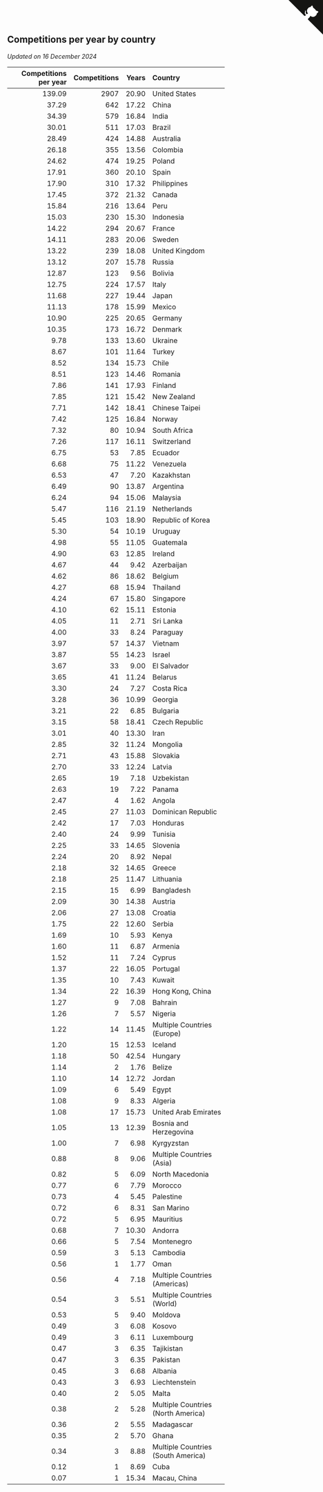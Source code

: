 ## Competitions per year by country

*Updated on 16 December 2024*

| Competitions per year | Competitions | Years | Country |
| ---: | ---: | ---: | :--- |
| 139.09 | 2907 | 20.90 | United States |
| 37.29 | 642 | 17.22 | China |
| 34.39 | 579 | 16.84 | India |
| 30.01 | 511 | 17.03 | Brazil |
| 28.49 | 424 | 14.88 | Australia |
| 26.18 | 355 | 13.56 | Colombia |
| 24.62 | 474 | 19.25 | Poland |
| 17.91 | 360 | 20.10 | Spain |
| 17.90 | 310 | 17.32 | Philippines |
| 17.45 | 372 | 21.32 | Canada |
| 15.84 | 216 | 13.64 | Peru |
| 15.03 | 230 | 15.30 | Indonesia |
| 14.22 | 294 | 20.67 | France |
| 14.11 | 283 | 20.06 | Sweden |
| 13.22 | 239 | 18.08 | United Kingdom |
| 13.12 | 207 | 15.78 | Russia |
| 12.87 | 123 | 9.56 | Bolivia |
| 12.75 | 224 | 17.57 | Italy |
| 11.68 | 227 | 19.44 | Japan |
| 11.13 | 178 | 15.99 | Mexico |
| 10.90 | 225 | 20.65 | Germany |
| 10.35 | 173 | 16.72 | Denmark |
| 9.78 | 133 | 13.60 | Ukraine |
| 8.67 | 101 | 11.64 | Turkey |
| 8.52 | 134 | 15.73 | Chile |
| 8.51 | 123 | 14.46 | Romania |
| 7.86 | 141 | 17.93 | Finland |
| 7.85 | 121 | 15.42 | New Zealand |
| 7.71 | 142 | 18.41 | Chinese Taipei |
| 7.42 | 125 | 16.84 | Norway |
| 7.32 | 80 | 10.94 | South Africa |
| 7.26 | 117 | 16.11 | Switzerland |
| 6.75 | 53 | 7.85 | Ecuador |
| 6.68 | 75 | 11.22 | Venezuela |
| 6.53 | 47 | 7.20 | Kazakhstan |
| 6.49 | 90 | 13.87 | Argentina |
| 6.24 | 94 | 15.06 | Malaysia |
| 5.47 | 116 | 21.19 | Netherlands |
| 5.45 | 103 | 18.90 | Republic of Korea |
| 5.30 | 54 | 10.19 | Uruguay |
| 4.98 | 55 | 11.05 | Guatemala |
| 4.90 | 63 | 12.85 | Ireland |
| 4.67 | 44 | 9.42 | Azerbaijan |
| 4.62 | 86 | 18.62 | Belgium |
| 4.27 | 68 | 15.94 | Thailand |
| 4.24 | 67 | 15.80 | Singapore |
| 4.10 | 62 | 15.11 | Estonia |
| 4.05 | 11 | 2.71 | Sri Lanka |
| 4.00 | 33 | 8.24 | Paraguay |
| 3.97 | 57 | 14.37 | Vietnam |
| 3.87 | 55 | 14.23 | Israel |
| 3.67 | 33 | 9.00 | El Salvador |
| 3.65 | 41 | 11.24 | Belarus |
| 3.30 | 24 | 7.27 | Costa Rica |
| 3.28 | 36 | 10.99 | Georgia |
| 3.21 | 22 | 6.85 | Bulgaria |
| 3.15 | 58 | 18.41 | Czech Republic |
| 3.01 | 40 | 13.30 | Iran |
| 2.85 | 32 | 11.24 | Mongolia |
| 2.71 | 43 | 15.88 | Slovakia |
| 2.70 | 33 | 12.24 | Latvia |
| 2.65 | 19 | 7.18 | Uzbekistan |
| 2.63 | 19 | 7.22 | Panama |
| 2.47 | 4 | 1.62 | Angola |
| 2.45 | 27 | 11.03 | Dominican Republic |
| 2.42 | 17 | 7.03 | Honduras |
| 2.40 | 24 | 9.99 | Tunisia |
| 2.25 | 33 | 14.65 | Slovenia |
| 2.24 | 20 | 8.92 | Nepal |
| 2.18 | 32 | 14.65 | Greece |
| 2.18 | 25 | 11.47 | Lithuania |
| 2.15 | 15 | 6.99 | Bangladesh |
| 2.09 | 30 | 14.38 | Austria |
| 2.06 | 27 | 13.08 | Croatia |
| 1.75 | 22 | 12.60 | Serbia |
| 1.69 | 10 | 5.93 | Kenya |
| 1.60 | 11 | 6.87 | Armenia |
| 1.52 | 11 | 7.24 | Cyprus |
| 1.37 | 22 | 16.05 | Portugal |
| 1.35 | 10 | 7.43 | Kuwait |
| 1.34 | 22 | 16.39 | Hong Kong, China |
| 1.27 | 9 | 7.08 | Bahrain |
| 1.26 | 7 | 5.57 | Nigeria |
| 1.22 | 14 | 11.45 | Multiple Countries (Europe) |
| 1.20 | 15 | 12.53 | Iceland |
| 1.18 | 50 | 42.54 | Hungary |
| 1.14 | 2 | 1.76 | Belize |
| 1.10 | 14 | 12.72 | Jordan |
| 1.09 | 6 | 5.49 | Egypt |
| 1.08 | 9 | 8.33 | Algeria |
| 1.08 | 17 | 15.73 | United Arab Emirates |
| 1.05 | 13 | 12.39 | Bosnia and Herzegovina |
| 1.00 | 7 | 6.98 | Kyrgyzstan |
| 0.88 | 8 | 9.06 | Multiple Countries (Asia) |
| 0.82 | 5 | 6.09 | North Macedonia |
| 0.77 | 6 | 7.79 | Morocco |
| 0.73 | 4 | 5.45 | Palestine |
| 0.72 | 6 | 8.31 | San Marino |
| 0.72 | 5 | 6.95 | Mauritius |
| 0.68 | 7 | 10.30 | Andorra |
| 0.66 | 5 | 7.54 | Montenegro |
| 0.59 | 3 | 5.13 | Cambodia |
| 0.56 | 1 | 1.77 | Oman |
| 0.56 | 4 | 7.18 | Multiple Countries (Americas) |
| 0.54 | 3 | 5.51 | Multiple Countries (World) |
| 0.53 | 5 | 9.40 | Moldova |
| 0.49 | 3 | 6.08 | Kosovo |
| 0.49 | 3 | 6.11 | Luxembourg |
| 0.47 | 3 | 6.35 | Tajikistan |
| 0.47 | 3 | 6.35 | Pakistan |
| 0.45 | 3 | 6.68 | Albania |
| 0.43 | 3 | 6.93 | Liechtenstein |
| 0.40 | 2 | 5.05 | Malta |
| 0.38 | 2 | 5.28 | Multiple Countries (North America) |
| 0.36 | 2 | 5.55 | Madagascar |
| 0.35 | 2 | 5.70 | Ghana |
| 0.34 | 3 | 8.88 | Multiple Countries (South America) |
| 0.12 | 1 | 8.69 | Cuba |
| 0.07 | 1 | 15.34 | Macau, China |


<a href="https://github.com/jonatanklosko/wca_statistics" class="github-corner" aria-label="View source on Github"><svg width="80" height="80" viewBox="0 0 250 250" style="fill:#151513; color:#fff; position: absolute; top: 0; border: 0; right: 0;" aria-hidden="true"><path d="M0,0 L115,115 L130,115 L142,142 L250,250 L250,0 Z"></path><path d="M128.3,109.0 C113.8,99.7 119.0,89.6 119.0,89.6 C122.0,82.7 120.5,78.6 120.5,78.6 C119.2,72.0 123.4,76.3 123.4,76.3 C127.3,80.9 125.5,87.3 125.5,87.3 C122.9,97.6 130.6,101.9 134.4,103.2" fill="currentColor" style="transform-origin: 130px 106px;" class="octo-arm"></path><path d="M115.0,115.0 C114.9,115.1 118.7,116.5 119.8,115.4 L133.7,101.6 C136.9,99.2 139.9,98.4 142.2,98.6 C133.8,88.0 127.5,74.4 143.8,58.0 C148.5,53.4 154.0,51.2 159.7,51.0 C160.3,49.4 163.2,43.6 171.4,40.1 C171.4,40.1 176.1,42.5 178.8,56.2 C183.1,58.6 187.2,61.8 190.9,65.4 C194.5,69.0 197.7,73.2 200.1,77.6 C213.8,80.2 216.3,84.9 216.3,84.9 C212.7,93.1 206.9,96.0 205.4,96.6 C205.1,102.4 203.0,107.8 198.3,112.5 C181.9,128.9 168.3,122.5 157.7,114.1 C157.9,116.9 156.7,120.9 152.7,124.9 L141.0,136.5 C139.8,137.7 141.6,141.9 141.8,141.8 Z" fill="currentColor" class="octo-body"></path></svg></a><style>.github-corner:hover .octo-arm{animation:octocat-wave 560ms ease-in-out}@keyframes octocat-wave{0%,100%{transform:rotate(0)}20%,60%{transform:rotate(-25deg)}40%,80%{transform:rotate(10deg)}}@media (max-width:500px){.github-corner:hover .octo-arm{animation:none}.github-corner .octo-arm{animation:octocat-wave 560ms ease-in-out}}</style>
